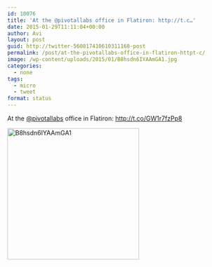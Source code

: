 ```yaml
---
id: 10076
title: 'At the @pivotallabs office in Flatiron: http://t.c…'
date: 2015-01-29T11:11:04+00:00
author: Avi
layout: post
guid: http://twitter-560817410610311168-post
permalink: /post/at-the-pivotallabs-office-in-flatiron-httpt-c/
image: /wp-content/uploads/2015/01/B8hsdn6IYAAmGA1.jpg
categories:
  - none
tags:
  - micro
  - tweet
format: status
---
```

At the [@pivotallabs](http://twitter.com/pivotallabs) office in Flatiron: http://t.co/GW1r7fzPp8

<img width="300" height="300" src="http://aviflax.com/wp-content/uploads/2015/01/B8hsdn6IYAAmGA1-300x300.jpg" class="attachment-medium" alt="B8hsdn6IYAAmGA1" />